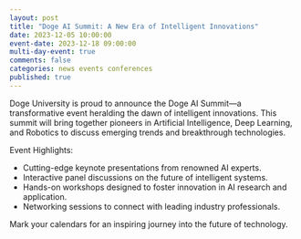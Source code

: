 ```yaml
---
layout: post
title: "Doge AI Summit: A New Era of Intelligent Innovations"
date: 2023-12-05 10:00:00
event-date: 2023-12-18 09:00:00
multi-day-event: true
comments: false
categories: news events conferences
published: true
---
```


Doge University is proud to announce the Doge AI Summit—a transformative event heralding the dawn of intelligent innovations. This summit will bring together pioneers in Artificial Intelligence, Deep Learning, and Robotics to discuss emerging trends and breakthrough technologies.

Event Highlights:
- Cutting-edge keynote presentations from renowned AI experts.
- Interactive panel discussions on the future of intelligent systems.
- Hands-on workshops designed to foster innovation in AI research and application.
- Networking sessions to connect with leading industry professionals.

Mark your calendars for an inspiring journey into the future of technology. 